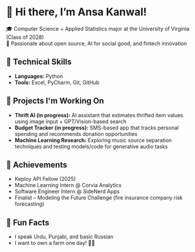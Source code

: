 # 👋 Hi there, I’m Ansa Kanwal!

🎓 Computer Science + Applied Statistics major at the University of Virginia (Class of 2028)  
🌟 Passionate about open source, AI for social good, and fintech innovation  

## 🔧 Technical Skills
- **Languages:** Python  
- **Tools:** Excel, PyCharm, Git, GitHub  

## 🧠 Projects I'm Working On
- **Thrift AI (in progress):** AI assistant that estimates thrifted item values using image input + GPT/Vision-based search  
- **Budget Tracker (in progress):** SMS-based app that tracks personal spending and recommends donation opportunities  
- **Machine Learning Research:** Exploring music source separation techniques and testing models/code for generative audio tasks  

## 🎯 Achievements
- Keploy API Fellow (2025)  
- Machine Learning Intern @ Corvia Analytics  
- Software Engineer Intern @ SideNerd Apps  
- Finalist – Modeling the Future Challenge (fire insurance company risk forecasting)  

## 💬 Fun Facts
- I speak Urdu, Punjabi, and basic Russian  
- I want to own a farm one day! 🐓🌾
